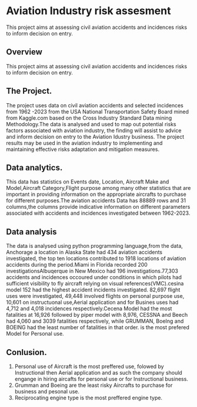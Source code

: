 # Aviation Industry risk assesment
This project aims at assessing  civil aviation accidents and  incidences risks  to  inform decision on entry.
## Overview
This project aims at assessing  civil aviation accidents and  incidences risks  to  inform decision on entry.
## The Project.
The project uses data on civil aviation accidents and selected incidences from 1962 -2023 from the USA National Transportation Safety Board mined from Kaggle.com based on the Cross Industry Standard Data mining Methodology.The data is analysed and used to map out potential risks factors associated with aviation industry, the finding will assist to advice and inform decision on entry to the Aviation Idustry business.
The project results may be used in the aviation industry to implementing and maintaining effective risks adaptation and mitigation measures.
## Data analytics.
This data has statistics on Events date, Location, Aircraft Make and Model,Aircraft Category,Flight purpose among many other statistics that are important in providing information on the appropriate aircrafts to purchase for different purposes.The aviation accidents Data has 88889 rows and 31 columns,the columns provide indicative information on different parameters associated with accidents and incidences investigated between 1962-2023.
## Data analysis
The data is analysed using python programming language,from the data, Anchorage a location in Alaska State had 434 aviation accidents investigated, the top ten locations contributed to 1918 locations of aviation accidents during the period.Miami in Florida recorded 200 investigationsAlbuqerque in New Mexico had 196 investigations.77,303 accidents and incidences occoured under conditions in which pilots had sufficient visibility to fly aircraft relying on visual references(VMC).cesina model 152 had the highest accident incidents investigated. 82,697 flight uses were investigated, 49,448 involved flights on personal purpose use, 10,601 on instructuonal use,Aerial application and for Busines uses had 4,712 and 4,018 incidences respectively.Cecena Model had the most fatalities at 16,926 followed by piper model with 8,976, CESSNA and Beech had 4,060 and 3039 fatalities respectively, while GRUMMAN, BoeIng and BOEING had the least number of fatalities in that order. is the most prefered Model for Personal use.
## Conlusion.
1.  Personal use of Aircraft is the most preffered use, folowed by Instructional then Aerial application and as such the company should engange in hiring aircafts for personal use or for Instructional business.
2.  Grumman and Boeing are the least risky Aircrafts to purchase for business and pesonal use.
3.   Reciprocating engine type is the most preffered engine type.
